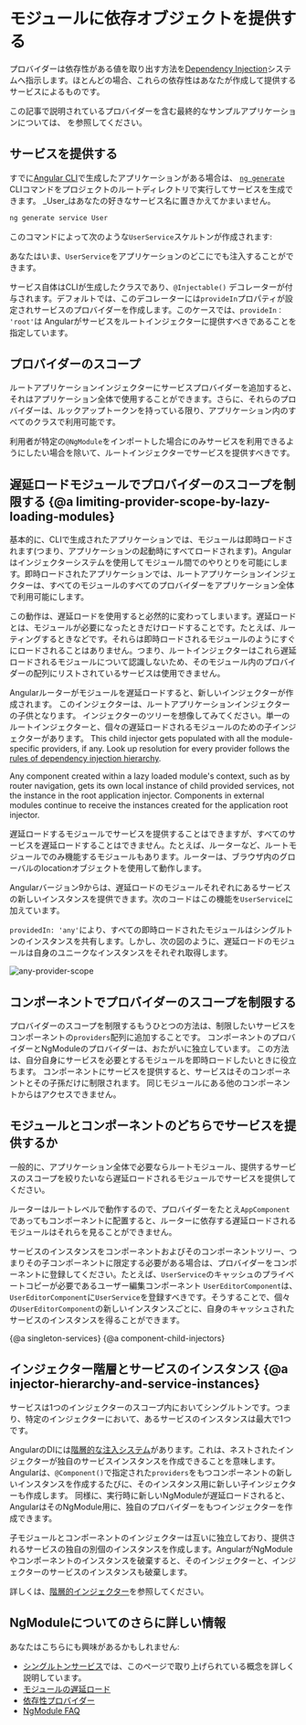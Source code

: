 # モジュールに依存オブジェクトを提供する

プロバイダーは依存性がある値を取り出す方法を[Dependency Injection](/guide/dependency-injection)システムへ指示します。ほとんどの場合、これらの依存性はあなたが作成して提供するサービスによるものです。

この記事で説明されているプロバイダーを含む最終的なサンプルアプリケーションについては、
<live-example></live-example>を参照してください。

## サービスを提供する

すでに[Angular CLI](cli)で生成したアプリケーションがある場合は、 [`ng generate`](cli/generate) CLIコマンドをプロジェクトのルートディレクトリで実行してサービスを生成できます。 _User_はあなたの好きなサービス名に置きかえてかまいません。

```sh
ng generate service User
```

このコマンドによって次のような`UserService`スケルトンが作成されます:

<code-example path="providers/src/app/user.service.0.ts"  header="src/app/user.service.ts"></code-example>

あなたはいま、`UserService`をアプリケーションのどこにでも注入することができます。

サービス自体はCLIが生成したクラスであり、`@Injectable()` デコレーターが付与されます。デフォルトでは、このデコレーターには`provideIn`プロパティが設定されサービスのプロバイダーを作成します。このケースでは、`provideIn： 'root'`は Angularがサービスをルートインジェクターに提供すべきであることを指定しています。


## プロバイダーのスコープ

ルートアプリケーションインジェクターにサービスプロバイダーを追加すると、それはアプリケーション全体で使用することができます。さらに、それらのプロバイダーは、ルックアップトークンを持っている限り、アプリケーション内のすべてのクラスで利用可能です。

利用者が特定の`@NgModule`をインポートした場合にのみサービスを利用できるようにしたい場合を除いて、ルートインジェクターでサービスを提供すべきです。

## 遅延ロードモジュールでプロバイダーのスコープを制限する {@a limiting-provider-scope-by-lazy-loading-modules}

基本的に、CLIで生成されたアプリケーションでは、モジュールは即時ロードされます(つまり、アプリケーションの起動時にすべてロードされます)。Angularはインジェクターシステムを使用してモジュール間でのやりとりを可能にします。即時ロードされたアプリケーションでは、ルートアプリケーションインジェクターは、すべてのモジュールのすべてのプロバイダーをアプリケーション全体で利用可能にします。

この動作は、遅延ロードを使用すると必然的に変わってしまいます。遅延ロードとは、モジュールが必要になったときだけロードすることです。たとえば、ルーティングするときなどです。それらは即時ロードされるモジュールのようにすぐにロードされることはありません。つまり、ルートインジェクターはこれら遅延ロードされるモジュールについて認識しないため、そのモジュール内のプロバイダーの配列にリストされているサービスは使用できません。

<!-- KW--Make diagram here -->
<!-- KW--per Misko: not clear if the lazy modules are siblings or grand-children. They are both depending on router structure. -->

Angularルーターがモジュールを遅延ロードすると、新しいインジェクターが作成されます。
このインジェクターは、ルートアプリケーションインジェクターの子供となります。
インジェクターのツリーを想像してみてください。単一のルートインジェクターと、個々の遅延ロードされるモジュールのための子インジェクターがあります。
This child injector gets populated with all the module-specific providers, if any. 
Look up resolution for every provider follows the [rules of dependency injection hierarchy](guide/hierarchical-dependency-injection#resolution-rules). 

Any component created within a lazy loaded module's context, such as by router navigation, gets its own local instance of child provided services, not the instance in the root application injector.
Components in external modules continue to receive the instances created for the application root injector.

遅延ロードするモジュールでサービスを提供することはできますが、すべてのサービスを遅延ロードすることはできません。たとえば、ルーターなど、ルートモジュールでのみ機能するモジュールもあります。ルーターは、ブラウザ内のグローバルのlocationオブジェクトを使用して動作します。

Angularバージョン9からは、遅延ロードのモジュールそれぞれにあるサービスの新しいインスタンスを提供できます。次のコードはこの機能を`UserService`に加えています。

<code-example path="providers/src/app/user.service.2.ts"  header="src/app/user.service.ts"></code-example>

`providedIn: 'any'`により、すべての即時ロードされたモジュールはシングルトンのインスタンスを共有します。しかし、次の図のように、遅延ロードのモジュールは自身のユニークなインスタンスをそれぞれ取得します。

<img src="generated/images/guide/providers/any-provider.svg" alt="any-provider-scope" class="left">


## コンポーネントでプロバイダーのスコープを制限する

プロバイダーのスコープを制限するもうひとつの方法は、制限したいサービスをコンポーネントの`providers`配列に追加することです。
コンポーネントのプロバイダーとNgModuleのプロバイダーは、おたがいに独立しています。
この方法は、自分自身にサービスを必要とするモジュールを即時ロードしたいときに役立ちます。
コンポーネントにサービスを提供すると、サービスはそのコンポーネントとその子孫だけに制限されます。
同じモジュールにある他のコンポーネントからはアクセスできません。

<code-example path="providers/src/app/app.component.ts" region="component-providers" header="src/app/app.component.ts"></code-example>


## モジュールとコンポーネントのどちらでサービスを提供するか

一般的に、アプリケーション全体で必要ならルートモジュール、提供するサービスのスコープを絞りたいなら遅延ロードされるモジュールでサービスを提供してください。

ルーターはルートレベルで動作するので、プロバイダーをたとえ`AppComponent`であってもコンポーネントに配置すると、ルーターに依存する遅延ロードされるモジュールはそれらを見ることができません。

<!-- KW--Make a diagram here -->
サービスのインスタンスをコンポーネントおよびそのコンポーネントツリー、つまりその子コンポーネントに限定する必要がある場合は、プロバイダーをコンポーネントに登録してください。たとえば、`UserService`のキャッシュのプライベートコピーが必要であるユーザー編集コンポーネント `UserEditorComponent`は、`UserEditorComponent`に`UserService`を登録すべきです。そうすることで、個々の`UserEditorComponent`の新しいインスタンスごとに、自身のキャッシュされたサービスのインスタンスを得ることができます。

{@a singleton-services}
{@a component-child-injectors}

## インジェクター階層とサービスのインスタンス {@a injector-hierarchy-and-service-instances}

サービスは1つのインジェクターのスコープ内においてシングルトンです。つまり、特定のインジェクターにおいて、あるサービスのインスタンスは最大で1つです。

AngularのDIには[階層的な注入システム](guide/hierarchical-dependency-injection)があります。これは、ネストされたインジェクターが独自のサービスインスタンスを作成できることを意味します。
Angularは、`@Component()`で指定された`providers`をもつコンポーネントの新しいインスタンスを作成するたびに、そのインスタンス用に新しい子インジェクターも作成します。
同様に、実行時に新しいNgModuleが遅延ロードされると、AngularはそのNgModule用に、独自のプロバイダーをもつインジェクターを作成できます。

子モジュールとコンポーネントのインジェクターは互いに独立しており、提供されるサービスの独自の別個のインスタンスを作成します。AngularがNgModuleやコンポーネントのインスタンスを破棄すると、そのインジェクターと、インジェクターのサービスのインスタンスも破棄します。

詳しくは、[階層的インジェクター](guide/hierarchical-dependency-injection)を参照してください。


## NgModuleについてのさらに詳しい情報

あなたはこちらにも興味があるかもしれません:
* [シングルトンサービス](guide/singleton-services)では、このページで取り上げられている概念を詳しく説明しています。
* [モジュールの遅延ロード](guide/lazy-loading-ngmodules)
* [依存性プロバイダー](guide/dependency-injection-providers)
* [NgModule FAQ](guide/ngmodule-faq)
